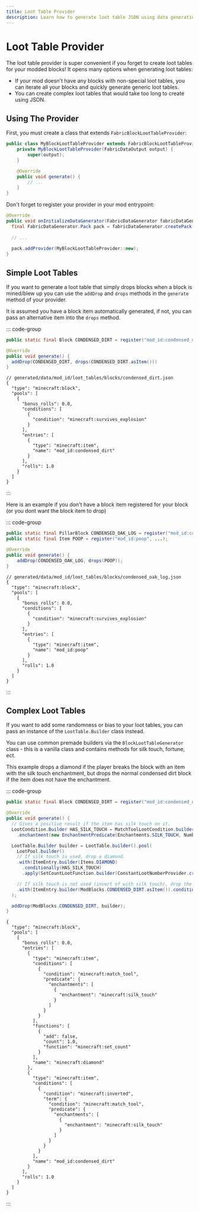 ```yaml
---
title: Loot Table Provider
description: Learn how to generate loot table JSON using data generation.
---
```


# Loot Table Provider

The loot table provider is super convenient if you forget to create loot tables for your modded blocks! It opens many options when generating loot tables:

- If your mod doesn't have any blocks with non-special loot tables, you can iterate all your blocks and quickly generate generic loot tables.
- You can create complex loot tables that would take too long to create using JSON.
  
## Using The Provider

First, you must create a class that extends `FabricBlockLootTableProvider`:

```java
public class MyBlockLootTableProvider extends FabricBlockLootTableProvider {
    private MyBlockLootTableProvider(FabricDataOutput output) {
        super(output);
    }

    @Override
    public void generate() {
        // ...
    }
}
```

Don't forget to register your provider in your mod entrypoint:

```java
@Override
public void onInitializeDataGenerator(FabricDataGenerator fabricDataGenerator) {
  final FabricDataGenerator.Pack pack = fabricDataGenerator.createPack();
            
  // ...
            
  pack.addProvider(MyBlockLootTableProvider::new);
}
```

## Simple Loot Tables

If you want to generate a loot table that simply drops blocks when a block is mined/blew up you can use the `addDrop` and `drops` methods in the `generate` method of your provider.

It is assumed you have a block item automatically generated, if not, you can pass an alternative item into the `drops` method.

::: code-group

```java [Provider]
public static final Block CONDENSED_DIRT = register("mod_id:condensed_dirt", ...);

@Override
public void generate() {
  addDrop(CONDENSED_DIRT, drops(CONDENSED_DIRT.asItem()))
}
```

```jsonc [Output JSON]
// generated/data/mod_id/loot_tables/blocks/condensed_dirt.json
{
  "type": "minecraft:block",
  "pools": [
    {
      "bonus_rolls": 0.0,
      "conditions": [
        {
          "condition": "minecraft:survives_explosion"
        }
      ],
      "entries": [
        {
          "type": "minecraft:item",
          "name": "mod_id:condensed_dirt"
        }
      ],
      "rolls": 1.0
    }
  ]
}
```

:::

Here is an example if you don't have a block item registered for your block (or you dont want the block item to drop)

::: code-group

```java [Provider]
public static final PillarBlock CONDENSED_OAK_LOG = register("mod_id:condensed_oak_log", ...);
public static final Item POOP = register("mod_id:poop", ...);

@Override
public void generate() {
    addDrop(CONDENSED_OAK_LOG, drops(POOP));
}

```

```jsonc [Output JSON]
// generated/data/mod_id/loot_tables/blocks/condensed_oak_log.json
{
  "type": "minecraft:block",
  "pools": [
    {
      "bonus_rolls": 0.0,
      "conditions": [
        {
          "condition": "minecraft:survives_explosion"
        }
      ],
      "entries": [
        {
          "type": "minecraft:item",
          "name": "mod_id:poop"
        }
      ],
      "rolls": 1.0
    }
  ]
}
```

:::

## Complex Loot Tables

If you want to add some randomness or bias to your loot tables, you can pass an instance of the `LootTable.Builder` class instead.

You can use common premade builders via the `BlockLootTableGenerator` class - this is a vanilla class and contains methods for silk touch, fortune, ect.

This example drops a diamond if the player breaks the block with an item with the silk touch enchantment, but drops the normal condensed dirt block if the item does not have the enchantment.

::: code-group

```java [Provider]
public static final Block CONDENSED_DIRT = register("mod_id:condensed_dirt", ...);

@Override
public void generate() {
  // Gives a positive result if the item has silk touch on it.
  LootCondition.Builder HAS_SILK_TOUCH = MatchToolLootCondition.builder(ItemPredicate.Builder.create()
    .enchantment(new EnchantmentPredicate(Enchantments.SILK_TOUCH, NumberRange.IntRange.ANY)));

  LootTable.Builder builder = LootTable.builder().pool(
    LootPool.builder()
    // If silk touch is used, drop a diamond.
    .with(ItemEntry.builder(Items.DIAMOND)
      .conditionally(HAS_SILK_TOUCH)
      .apply(SetCountLootFunction.builder(ConstantLootNumberProvider.create(1))))

    // If silk touch is not used (invert of with silk touch), drop the normal block.
    .with(ItemEntry.builder(ModBlocks.CONDENSED_DIRT.asItem()).conditionally(HAS_SILK_TOUCH.invert()))
  );

  addDrop(ModBlocks.CONDENSED_DIRT, builder);
}
```

```jsonc [Output JSON]
{
  "type": "minecraft:block",
  "pools": [
    {
      "bonus_rolls": 0.0,
      "entries": [
        {
          "type": "minecraft:item",
          "conditions": [
            {
              "condition": "minecraft:match_tool",
              "predicate": {
                "enchantments": [
                  {
                    "enchantment": "minecraft:silk_touch"
                  }
                ]
              }
            }
          ],
          "functions": [
            {
              "add": false,
              "count": 1.0,
              "function": "minecraft:set_count"
            }
          ],
          "name": "minecraft:diamond"
        },
        {
          "type": "minecraft:item",
          "conditions": [
            {
              "condition": "minecraft:inverted",
              "term": {
                "condition": "minecraft:match_tool",
                "predicate": {
                  "enchantments": [
                    {
                      "enchantment": "minecraft:silk_touch"
                    }
                  ]
                }
              }
            }
          ],
          "name": "mod_id:condensed_dirt"
        }
      ],
      "rolls": 1.0
    }
  ]
}
```

:::
